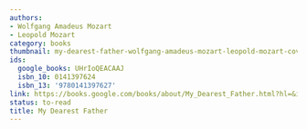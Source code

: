 ```yaml
---
authors:
- Wolfgang Amadeus Mozart
- Leopold Mozart
category: books
thumbnail: my-dearest-father-wolfgang-amadeus-mozart-leopold-mozart-cover.jpg
ids:
  google_books: UHrIoQEACAAJ
  isbn_10: 0141397624
  isbn_13: '9780141397627'
link: https://books.google.com/books/about/My_Dearest_Father.html?hl=&id=UHrIoQEACAAJ
status: to-read
title: My Dearest Father
---
```

